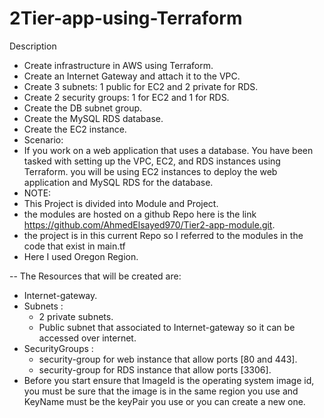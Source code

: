 # 2Tier-app-using-Terraform
Description 
- Create infrastructure in AWS using Terraform.
- Create an Internet Gateway and attach it to the VPC.
- Create 3 subnets: 1 public for EC2 and 2 private for RDS.
- Create 2 security groups: 1 for EC2 and 1 for RDS.
- Create the DB subnet group.
- Create the MySQL RDS database.
- Create the EC2 instance.
- Scenario:
- If you work on a web application that uses a database.
You have been tasked with setting up the VPC, EC2, and RDS instances using Terraform.
you will be using EC2 instances to deploy the web application and MySQL RDS for the database.
- NOTE:
- This Project is divided into Module and Project.
- the modules are hosted on a github Repo here is the link https://github.com/AhmedElsayed970/Tier2-app-module.git.
- the project is in this current Repo so I referred to the modules in the code that exist in main.tf
- Here I used Oregon Region.

-- The Resources that will be created are:
- Internet-gateway.
- Subnets :
    - 2 private subnets.
    - Public subnet that associated to Internet-gateway so it can be accessed over internet.
- SecurityGroups :
    - security-group for web instance that allow ports [80 and 443].
    - security-group for RDS instance that allow ports [3306].
- Before you start ensure that ImageId is the operating system image id, you must be sure that the image is in the same region you use and 
KeyName must be the keyPair you use or you can create a new one.
